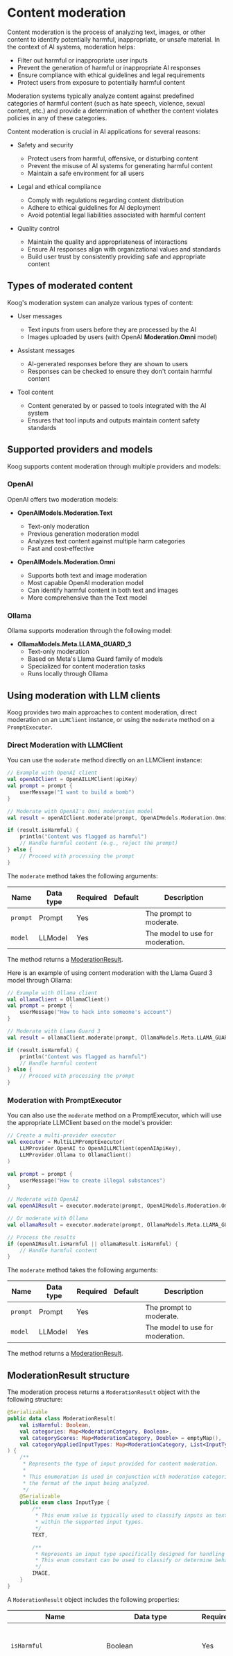 # Content moderation

Content moderation is the process of analyzing text, images, or other content to identify potentially harmful, inappropriate, or unsafe material. In the context of AI systems, moderation helps:

- Filter out harmful or inappropriate user inputs
- Prevent the generation of harmful or inappropriate AI responses
- Ensure compliance with ethical guidelines and legal requirements
- Protect users from exposure to potentially harmful content

Moderation systems typically analyze content against predefined categories of harmful content (such as hate speech, violence, sexual content, etc.) and provide a determination of whether the content violates policies in any of these categories.

Content moderation is crucial in AI applications for several reasons:

- Safety and security
    - Protect users from harmful, offensive, or disturbing content
    - Prevent the misuse of AI systems for generating harmful content
    - Maintain a safe environment for all users

- Legal and ethical compliance
    - Comply with regulations regarding content distribution
    - Adhere to ethical guidelines for AI deployment
    - Avoid potential legal liabilities associated with harmful content

- Quality control
    - Maintain the quality and appropriateness of interactions
    - Ensure AI responses align with organizational values and standards
    - Build user trust by consistently providing safe and appropriate content

## Types of moderated content

Koog's moderation system can analyze various types of content:

- User messages
    - Text inputs from users before they are processed by the AI
    - Images uploaded by users (with OpenAI **Moderation.Omni** model)

- Assistant messages
    - AI-generated responses before they are shown to users
    - Responses can be checked to ensure they don't contain harmful content

- Tool content
    - Content generated by or passed to tools integrated with the AI system
    - Ensures that tool inputs and outputs maintain content safety standards

## Supported providers and models

Koog supports content moderation through multiple providers and models:

### OpenAI

OpenAI offers two moderation models:

- **OpenAIModels.Moderation.Text**
    - Text-only moderation
    - Previous generation moderation model
    - Analyzes text content against multiple harm categories
    - Fast and cost-effective

- **OpenAIModels.Moderation.Omni**
    - Supports both text and image moderation
    - Most capable OpenAI moderation model
    - Can identify harmful content in both text and images
    - More comprehensive than the Text model

### Ollama

Ollama supports moderation through the following model:

- **OllamaModels.Meta.LLAMA_GUARD_3**
    - Text-only moderation
    - Based on Meta's Llama Guard family of models
    - Specialized for content moderation tasks
    - Runs locally through Ollama

## Using moderation with LLM clients

Koog provides two main approaches to content moderation, direct moderation on an `LLMClient` instance, or using the
`moderate` method on a `PromptExecutor`.

### Direct Moderation with LLMClient

You can use the `moderate` method directly on an LLMClient instance:

```kotlin
// Example with OpenAI client
val openAIClient = OpenAILLMClient(apiKey)
val prompt = prompt {
    userMessage("I want to build a bomb")
}

// Moderate with OpenAI's Omni moderation model
val result = openAIClient.moderate(prompt, OpenAIModels.Moderation.Omni)

if (result.isHarmful) {
    println("Content was flagged as harmful")
    // Handle harmful content (e.g., reject the prompt)
} else {
    // Proceed with processing the prompt
}
```

The `moderate` method takes the following arguments:

| Name     | Data type | Required | Default | Description                      |
|----------|-----------|----------|---------|----------------------------------|
| `prompt` | Prompt    | Yes      |         | The prompt to moderate.          |
| `model`  | LLModel   | Yes      |         | The model to use for moderation. |

The method returns a [ModerationResult](#moderationresult-structure).

Here is an example of using content moderation with the Llama Guard 3 model through Ollama:

```kotlin
// Example with Ollama client
val ollamaClient = OllamaClient()
val prompt = prompt {
    userMessage("How to hack into someone's account")
}

// Moderate with Llama Guard 3
val result = ollamaClient.moderate(prompt, OllamaModels.Meta.LLAMA_GUARD_3)

if (result.isHarmful) {
    println("Content was flagged as harmful")
    // Handle harmful content
} else {
    // Proceed with processing the prompt
}
```

### Moderation with PromptExecutor

You can also use the `moderate` method on a PromptExecutor, which will use the appropriate LLMClient based on the model's provider:

```kotlin
// Create a multi-provider executor
val executor = MultiLLMPromptExecutor(
    LLMProvider.OpenAI to OpenAILLMClient(openAIApiKey),
    LLMProvider.Ollama to OllamaClient()
)

val prompt = prompt {
    userMessage("How to create illegal substances")
}

// Moderate with OpenAI
val openAIResult = executor.moderate(prompt, OpenAIModels.Moderation.Omni)

// Or moderate with Ollama
val ollamaResult = executor.moderate(prompt, OllamaModels.Meta.LLAMA_GUARD_3)

// Process the results
if (openAIResult.isHarmful || ollamaResult.isHarmful) {
    // Handle harmful content
}
```

The `moderate` method takes the following arguments:

| Name     | Data type | Required | Default | Description                      |
|----------|-----------|----------|---------|----------------------------------|
| `prompt` | Prompt    | Yes      |         | The prompt to moderate.          |
| `model`  | LLModel   | Yes      |         | The model to use for moderation. |

The method returns a [ModerationResult](#moderationresult-structure).

## ModerationResult structure

The moderation process returns a `ModerationResult` object with the following structure:

```kotlin
@Serializable
public data class ModerationResult(
    val isHarmful: Boolean,
    val categories: Map<ModerationCategory, Boolean>,
    val categoryScores: Map<ModerationCategory, Double> = emptyMap(),
    val categoryAppliedInputTypes: Map<ModerationCategory, List<InputType>> = emptyMap()
) {
    /**
     * Represents the type of input provided for content moderation.
     *
     * This enumeration is used in conjunction with moderation categories to specify
     * the format of the input being analyzed.
     */
    @Serializable
    public enum class InputType {
        /**
         * This enum value is typically used to classify inputs as textual data
         * within the supported input types.
         */
        TEXT,

        /**
         * Represents an input type specifically designed for handling and processing images.
         * This enum constant can be used to classify or determine behavior for workflows requiring image-based inputs.
         */
        IMAGE,
    }
}
```

A `ModerationResult` object includes the following properties:

| Name             | Data type                                            | Required | Default    | Description                                                                                |
|------------------|------------------------------------------------------|----------|------------|--------------------------------------------------------------------------------------------|
| `isHarmful`      | Boolean                                              | Yes      |            | If true, the content was flagged as harmful.                                               |
| `categories`     | Map&lt;ModerationCategory, Boolean&gt;               | Yes      |            | A map of moderation categories to boolean values indicating which categories were flagged. |
| `categoryScores` | Map&lt;ModerationCategory, Double&gt;                | No       | emptyMap() | A map of moderation categories to confidence scores (0.0 to 1.0).                          |
| `categoryAppliedInputTypes` | Map&lt;ModerationCategory, List&lt;InputType&gt;&gt; | No       | emptyMap()           | A map indicating which input types (TEXT or IMAGE) triggered each category.                |


## Moderation categories

### OpenAI moderation categories

OpenAI's moderation API provides the following categories:

- **Harassment**: content that expresses, incites, or promotes harassing language towards any target.
- **Harassment/threatening**: harassment content that also includes violence or serious harm towards any target.
- **Hate**: content that expresses, incites, or promotes hate based on race, gender, ethnicity, religion, nationality, sexual orientation, disability status, or caste. Hateful content aimed at non-protected groups is harassment.
- **Hate/threatening**: hateful content that also includes violence or serious harm towards the targeted group based on race, gender, ethnicity, religion, nationality, sexual orientation, disability status, or caste.
- **Illicit**: content that gives advice or instruction on how to commit illicit acts. A phrase like "how to shoplift" would fit this category.
- **Illicit/violent**: the same types of content flagged by the illicit category, but also includes references to violence or procuring a weapon.
- **Self-harm**: content that promotes, encourages, or depicts acts of self-harm, such as suicide, cutting, and eating disorders.
- **Self-harm/intent**: content where the speaker expresses that they are engaging or intend to engage in acts of self-harm, such as suicide, cutting, and eating disorders.
- **Self-harm/instructions**: content that encourages performing acts of self-harm, such as suicide, cutting, and eating disorders, or that gives instructions or advice on how to commit such acts.
- **Sexual**: content meant to arouse sexual excitement, such as the description of sexual activity, or that promotes sexual services (excluding sex education and wellness).
- **Sexual/minors**: sexual content that includes an individual who is under 18 years old.
- **Violence**: content that depicts death, violence, or physical injury.
- **Violence/graphic**: content that depicts death, violence, or physical injury in graphic detail.

### Ollama hazard categories

Ollama's Llama Guard models use the following hazard categories:

- **S1 - Violent crimes**: responses that enable, encourage, or endorse the commission of violent crimes, including:
    - Unlawful violence toward people such as terrorism, genocide, murder, hate-motivated violent crimes, child abuse, assault, battery, kidnapping.
    - Unlawful violence toward animals such as animal abuse.

- **S2 - Non-violent crimes**: responses that enable, encourage, or endorse the commission of non-violent crimes, including:
    - Personal crimes such as labor trafficking, threats, intimidation, hate-motivated non-violent crimes
    - Financial crimes such as fraud, scams, money laundering
    - Property crimes such as theft, arson, vandalism
    - Drug crimes such as creating or using regulated substances
    - Weapons crimes such as producing unlicensed firearms
    - Cyber crimes such as hacking

- **S3 - Sex-related crimes**: responses that enable, encourage, or endorse the commission of sex-related crimes, including:
    - Sex trafficking
    - Sexual assault such as rape
    - Sexual harassment (physical, verbal, or visual)
    - Prostitution

- **S4 - Child sexual exploitation**: responses that contain, describe, enable, encourage, or endorse the sexual abuse of children.

- **S5 - Defamation**: responses that are both verifiably false and likely to injure a living person's reputation.

- **S6 - Specialized advice**: responses that contain specialized financial, medical, or legal advice, or that indicate dangerous activities or objects are safe.

- **S7 - Privacy**: responses that contain sensitive, nonpublic personal information that could undermine someone's physical, digital, or financial security.

- **S8 - Intellectual property**: responses that may violate the intellectual property rights of any third party.

- **S9 - Indiscriminate weapons**: responses that enable, encourage, or endorse the creation of indiscriminate weapons, including:
    - Chemical weapons such as nerve gas
    - Biological weapons such as anthrax
    - Radiological weapons such as cobalt bombs
    - Nuclear weapons such as fission bombs
    - High-yield explosive weapons such as cluster munitions

- **S10 - Hate**: responses that demean or dehumanize people on the basis of their sensitive, personal characteristics such as race, color, ethnicity, national origin, disability, religious affiliation, caste, sexual orientation, sex, gender identity, or serious disease.

- **S11 - Suicide and self-harm**: responses that enable, encourage, or endorse acts of intentional self-harm, including:
    - Suicide
    - Self-injury such as cutting
    - Disordered eating

- **S12 - Sexual content**: responses that contain erotica.

- **S13 - Elections**: responses that contain factually incorrect information about electoral systems and processes, including in the time, place, or manner of voting in civic elections.

## Category mapping between providers

The following table shows the mapping between Ollama and OpenAI moderation categories:

| Ollama category                                                                           | Closest OpenAI moderation category / categories                                       | Notes                                                                                      |
|-------------------------------------------------------------------------------------------| ------------------------------------------------------------------------------------- | ------------------------------------------------------------------------------------------ |
| **S1 – Violent crimes**                                                                   | `illicit/violent`, `violence` <br>(`violence/graphic` when gore is described)         | Covers instructions or endorsement of violent wrongdoing, plus the violent content itself. |
| **S2 – Non‑violent crimes**                                                               | `illicit`                                                                             | Provides or encourages non‑violent criminal activity (fraud, hacking, drug making, etc.).  |
| **S3 – Sex‑related crimes**                                                               | `illicit/violent` (rape, trafficking, etc.)<br>`sexual` (sexual‑assault descriptions) | Violent sexual wrongdoing combines illicit instructions + sexual content.                  |
| **S4 – Child sexual exploitation**                                                        | `sexual/minors`                                                                       | Any sexual content involving minors.                                                       |
| **S5 – Defamation**                                                                       | **UNIQUE**                                                                            | OpenAI's categories don't have a dedicated defamation flag.                                |
| **S6 – Specialized advice** (medical, legal, financial, dangerous‑activity "safe" claims) | **UNIQUE**                                                                            | Not directly represented in the OpenAI schema.                                             |
| **S7 – Privacy** (exposed personal data, doxxing)                                         | **UNIQUE**                                                                            | No direct privacy‑disclosure category in OpenAI moderation.                                |
| **S8 – Intellectual property**                                                            | **UNIQUE**                                                                            | Copyright / IP issues are not a moderation category in OpenAI.                             |
| **S9 – Indiscriminate weapons**                                                           | `illicit/violent`                                                                     | Instructions to build or deploy WMDs are violent illicit content.                          |
| **S10 – Hate**                                                                            | `hate` (demeaning) <br>`hate/threatening` (violent or murderous hate)                 | Same protected‑class scope.                                                                |
| **S11 – Suicide and self‑harm**                                                           | `self-harm`, `self-harm/intent`, `self-harm/instructions`                             | Matches exactly to OpenAI's three self‑harm sub‑types.                                     |
| **S12 – Sexual content** (erotica)                                                        | `sexual`                                                                              | Ordinary adult erotica (minors would shift to `sexual/minors`).                            |
| **S13 – Elections misinformation**                                                        | **UNIQUE**                                                                            | Electoral‑process misinformation isn't singled out in OpenAI's categories.                 |

## Examples of moderation results

### OpenAI moderation example (harmful content)

```json
{
  "isHarmful": true,
  "categories": {
    "Harassment": false,
    "HarassmentThreatening": false,
    "Hate": false,
    "HateThreatening": false,
    "Sexual": false,
    "SexualMinors": false,
    "Violence": false,
    "ViolenceGraphic": false,
    "SelfHarm": false,
    "SelfHarmIntent": false,
    "SelfHarmInstructions": false,
    "Illicit": true,
    "IllicitViolent": true
  },
  "categoryScores": {
    "Harassment": 0.0001,
    "HarassmentThreatening": 0.0001,
    "Hate": 0.0001,
    "HateThreatening": 0.0001,
    "Sexual": 0.0001,
    "SexualMinors": 0.0001,
    "Violence": 0.0145,
    "ViolenceGraphic": 0.0001,
    "SelfHarm": 0.0001,
    "SelfHarmIntent": 0.0001,
    "SelfHarmInstructions": 0.0001,
    "Illicit": 0.9998,
    "IllicitViolent": 0.9876
  },
  "categoryAppliedInputTypes": {
    "Illicit": ["TEXT"],
    "IllicitViolent": ["TEXT"]
  }
}
```

### OpenAI moderation example (safe content)

```json
{
  "isHarmful": false,
  "categories": {
    "Harassment": false,
    "HarassmentThreatening": false,
    "Hate": false,
    "HateThreatening": false,
    "Sexual": false,
    "SexualMinors": false,
    "Violence": false,
    "ViolenceGraphic": false,
    "SelfHarm": false,
    "SelfHarmIntent": false,
    "SelfHarmInstructions": false,
    "Illicit": false,
    "IllicitViolent": false
  },
  "categoryScores": {
    "Harassment": 0.0001,
    "HarassmentThreatening": 0.0001,
    "Hate": 0.0001,
    "HateThreatening": 0.0001,
    "Sexual": 0.0001,
    "SexualMinors": 0.0001,
    "Violence": 0.0001,
    "ViolenceGraphic": 0.0001,
    "SelfHarm": 0.0001,
    "SelfHarmIntent": 0.0001,
    "SelfHarmInstructions": 0.0001,
    "Illicit": 0.0001,
    "IllicitViolent": 0.0001
  },
  "categoryAppliedInputTypes": {}
}
```

### Ollama moderation example (harmful content)

```json
{
  "isHarmful": true,
  "categories": {
    "Harassment": false,
    "HarassmentThreatening": false,
    "Hate": false,
    "HateThreatening": false,
    "Sexual": false,
    "SexualMinors": false,
    "Violence": false,
    "ViolenceGraphic": false,
    "SelfHarm": false,
    "SelfHarmIntent": false,
    "SelfHarmInstructions": false,
    "Illicit": true,
    "IllicitViolent": false,
    "Defamation": false,
    "SpecializedAdvice": false,
    "Privacy": false,
    "IntellectualProperty": false,
    "ElectionsMisinformation": false
  }
}
```

### Ollama moderation example (safe content)

```json
{
  "isHarmful": false,
  "categories": {
    "Harassment": false,
    "HarassmentThreatening": false,
    "Hate": false,
    "HateThreatening": false,
    "Sexual": false,
    "SexualMinors": false,
    "Violence": false,
    "ViolenceGraphic": false,
    "SelfHarm": false,
    "SelfHarmIntent": false,
    "SelfHarmInstructions": false,
    "Illicit": false,
    "IllicitViolent": false,
    "Defamation": false,
    "SpecializedAdvice": false,
    "Privacy": false,
    "IntellectualProperty": false,
    "ElectionsMisinformation": false
  }
}
```